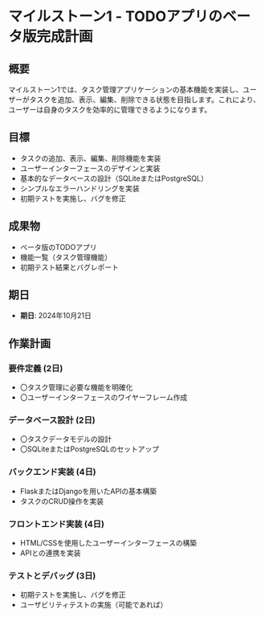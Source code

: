# マイルストーン1 - TODOアプリのベータ版完成計画

## 概要
マイルストーン1では、タスク管理アプリケーションの基本機能を実装し、ユーザーがタスクを追加、表示、編集、削除できる状態を目指します。これにより、ユーザーは自身のタスクを効率的に管理できるようになります。

## 目標
- タスクの追加、表示、編集、削除機能を実装
- ユーザーインターフェースのデザインと実装
- 基本的なデータベースの設計（SQLiteまたはPostgreSQL）
- シンプルなエラーハンドリングを実装
- 初期テストを実施し、バグを修正

## 成果物
- ベータ版のTODOアプリ
- 機能一覧（タスク管理機能）
- 初期テスト結果とバグレポート

## 期日
- **期日**: 2024年10月21日

## 作業計画
### 要件定義 (2日)
- 〇タスク管理に必要な機能を明確化
- 〇ユーザーインターフェースのワイヤーフレーム作成

### データベース設計 (2日)
- 〇タスクデータモデルの設計
- 〇SQLiteまたはPostgreSQLのセットアップ

### バックエンド実装 (4日)
- FlaskまたはDjangoを用いたAPIの基本構築
- タスクのCRUD操作を実装

### フロントエンド実装 (4日)
- HTML/CSSを使用したユーザーインターフェースの構築
- APIとの連携を実装

### テストとデバッグ (3日)
- 初期テストを実施し、バグを修正
- ユーザビリティテストの実施（可能であれば）
